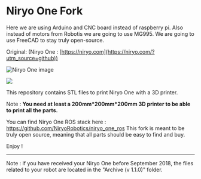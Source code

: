 # Niryo One Fork


Here we are using Arduino and CNC board instead of raspberry pi. Also instead of motors from Robotis we are going to use MG995. We are going to use FreeCAD to stay truly open-source.


Original: (Niryo One : [https://niryo.com](https://niryo.com/?utm_source=github))

![Niryo One image](https://niryo.com/wp-content/uploads/2018/09/niryo_one_with_gripper1.jpg)


![](https://images.prom.ua/3535186936_w640_h640_3535186936.jpg)

This repository contains STL files to print Niryo One with a 3D printer.

Note : **You need at least a 200mm\*200mm\*200mm 3D printer to be able to print all the parts.**

You can find Niryo One ROS stack here : https://github.com/NiryoRobotics/niryo_one_ros 
This fork is meant to be truly open source, meaning that all parts should be easy to find and buy. 

Enjoy !

---

Note : if you have received your Niryo One before September 2018, the files related to your robot are located in the "Archive (v 1.1.0)" folder.
